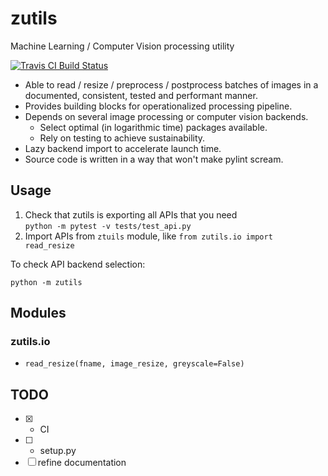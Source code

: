 # zutils

Machine Learning / Computer Vision processing utility

[![Travis CI Build Status](https://travis-ci.org/aleozlx/zutils.svg?branch=master)](https://travis-ci.org/aleozlx/zutils)

* Able to read / resize / preprocess / postprocess batches of images in a documented, consistent, tested and performant manner.
* Provides building blocks for operationalized processing pipeline.
* Depends on several image processing or computer vision backends.
  * Select optimal (in logarithmic time) packages available.
  * Rely on testing to achieve sustainability.
* Lazy backend import to accelerate launch time.
* Source code is written in a way that won't make pylint scream.

## Usage

1. Check that zutils is exporting all APIs that you need  
  `python -m pytest -v tests/test_api.py`
2. Import APIs from `ztuils` module, like `from zutils.io import read_resize`

To check API backend selection:

`python -m zutils`

## Modules

### zutils.io

* `read_resize(fname, image_resize, greyscale=False)`

## TODO

* [x] + CI
* [ ] + setup.py
* [ ] refine documentation
